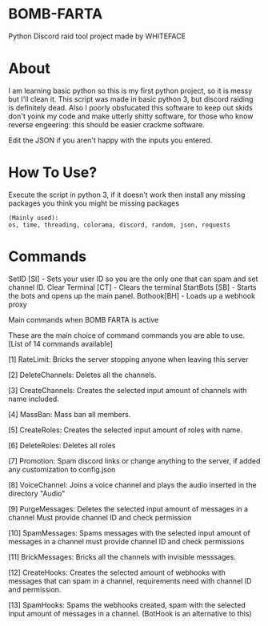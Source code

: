 # BOMB-FARTA
Python Discord raid tool project made by WHITEFACE



# About

I am learning basic python so this is my first python project, so it is messy but I'll clean it.
This script was made in basic python 3, but discord raiding is definitely dead. 
Also I poorly obsfucated this software to keep out skids don't yoink my code and make utterly shitty software, for those who know reverse engeering:
this should be easier crackme software.

Edit the JSON if you aren't happy with the inputs you entered.

# How To Use?

Execute the script in python 3,
if it doesn't work then install any missing packages you think you might be missing packages

    (Mainly used):    
    os, time, threading, colorama, discord, random, json, requests
   
# Commands

SetID [SI] - Sets your user ID so you are the only one that can spam and set channel ID. 
Clear Terminal [CT] - Clears the terminal
StartBots [SB] - Starts the bots and opens up the main panel.
Bothook[BH] - Loads up a webhook proxy

Main commands when BOMB FARTA is active

            
These are the main choice of command commands you are able to use. [List of 14 commands available]

[1] RateLimit: Bricks the server stopping anyone when leaving this server

[2] DeleteChannels: Deletes all the channels.

[3] CreateChannels: Creates the selected input amount of channels with name included.


[4] MassBan: Mass ban all members.

[5] CreateRoles: Creates the selected input amount of roles with name.

[6] DeleteRoles: Deletes all roles

[7] Promotion: Spam discord links or change anything to the server,
if added any customization to config.json

[8] VoiceChannel: Joins a voice channel and plays the audio inserted in the
directory "Audio"

[9] PurgeMessages: Deletes the selected input amount of messages in a channel
Must provide channel ID and check permission

[10] SpamMessages: Spams messages with the selected input amount of messages
in a channel must provide channel ID and check permissions

[11] BrickMessages: Bricks all the channels with invisible messsages.

[12] CreateHooks: Creates the selected amount of webhooks with messages
that can spam in a channel, requirements need with
channel ID and permission.

[13] SpamHooks:   Spams the webhooks created, spam with the selected input
amount of messages in a channel. (BotHook is an alternative to this)
